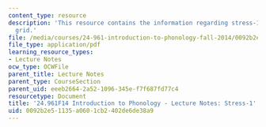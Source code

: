 ```yaml
---
content_type: resource
description: 'This resource contains the information regarding stress-1: metrical
  grid.'
file: /media/courses/24-961-introduction-to-phonology-fall-2014/0092b2e51135a0601cb2402de6de38a9_MIT24_961F14_Lecture22.pdf
file_type: application/pdf
learning_resource_types:
- Lecture Notes
ocw_type: OCWFile
parent_title: Lecture Notes
parent_type: CourseSection
parent_uid: eeeb2664-2a52-1096-345e-f7f687fd77c4
resourcetype: Document
title: '24.961F14 Introduction to Phonology - Lecture Notes: Stress-1'
uid: 0092b2e5-1135-a060-1cb2-402de6de38a9
---
```

